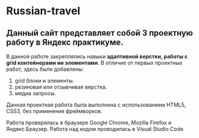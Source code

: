 # Russian-travel

## Данный сайт представляет собой 3 проектную работу в Яндекс практикуме.
В данной работе закреплялись навыки **адаптивной верстки, работы с grid контейнерами ии элементами**.
В отличие от первых проектных работ, здесь были добавлены:
1. grid блоки и элементы.
2. резиновая или отзывчивая верстка.
3. медиа запросы.

Данная проектная работа была выполнена с использованием HTML5, CSS3, без применения фреймворков.

Работа проверялась в браузере Google Chrome, Mozilla Firefox и Яндекс.Браузер. Работа над кодом проводилась в Visual Studio Code.



